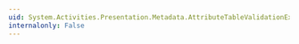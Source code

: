 ```yaml
---
uid: System.Activities.Presentation.Metadata.AttributeTableValidationException
internalonly: False
---
```

